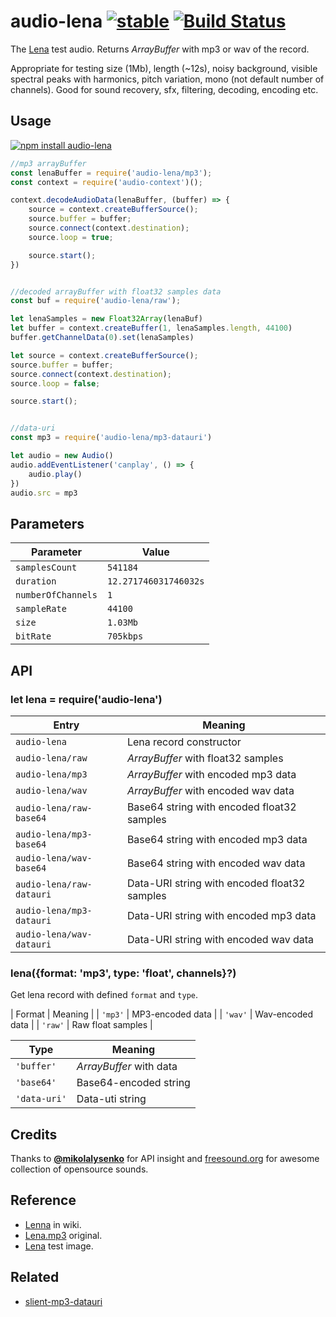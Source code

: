 # audio-lena [![stable](https://img.shields.io/badge/stability-stable-brightgreen.svg)](http://github.com/badges/stability-badges) [![Build Status](https://img.shields.io/travis/audiojs/audio-lena.svg)](https://travis-ci.org/audiojs/audio-lena)

The [Lena](https://www.freesound.org/people/heshamwhite/sounds/246148/) test audio. Returns _ArrayBuffer_ with mp3 or wav of the record.

Appropriate for testing size (1Mb), length (~12s), noisy background, visible spectral peaks with harmonics, pitch variation, mono (not default number of channels). Good for sound recovery, sfx, filtering, decoding, encoding etc.


## Usage

[![npm install audio-lena](https://nodei.co/npm/audio-lena.png?mini=true)](https://npmjs.org/package/audio-lena/)

```js
//mp3 arrayBuffer
const lenaBuffer = require('audio-lena/mp3');
const context = require('audio-context')();

context.decodeAudioData(lenaBuffer, (buffer) => {
	source = context.createBufferSource();
	source.buffer = buffer;
	source.connect(context.destination);
	source.loop = true;

	source.start();
})


//decoded arrayBuffer with float32 samples data
const buf = require('audio-lena/raw');

let lenaSamples = new Float32Array(lenaBuf)
let buffer = context.createBuffer(1, lenaSamples.length, 44100)
buffer.getChannelData(0).set(lenaSamples)

let source = context.createBufferSource();
source.buffer = buffer;
source.connect(context.destination);
source.loop = false;

source.start();


//data-uri
const mp3 = require('audio-lena/mp3-datauri')

let audio = new Audio()
audio.addEventListener('canplay', () => {
	audio.play()
})
audio.src = mp3
```

## Parameters

| Parameter | Value |
|---|---|
| `samplesCount` | `541184` |
| `duration` | `12.271746031746032s` |
| `numberOfChannels` | `1` |
| `sampleRate` | `44100` |
| `size` | `1.03Mb` |
| `bitRate` | `705kbps` |

## API

### let lena = require('audio-lena')

| Entry | Meaning |
|---|---|
| `audio-lena` | Lena record constructor |
| `audio-lena/raw` | _ArrayBuffer_ with float32 samples |
| `audio-lena/mp3` | _ArrayBuffer_ with encoded mp3 data |
| `audio-lena/wav` | _ArrayBuffer_ with encoded wav data |
| `audio-lena/raw-base64` | Base64 string with encoded float32 samples |
| `audio-lena/mp3-base64` | Base64 string with encoded mp3 data |
| `audio-lena/wav-base64` | Base64 string with encoded wav data |
| `audio-lena/raw-datauri` | Data-URI string with encoded float32 samples |
| `audio-lena/mp3-datauri` | Data-URI string with encoded mp3 data |
| `audio-lena/wav-datauri` | Data-URI string with encoded wav data |

### lena({format: 'mp3', type: 'float', channels}?)

Get lena record with defined `format` and `type`.

| Format | Meaning |
| `'mp3'` | MP3-encoded data |
| `'wav'` | Wav-encoded data |
| `'raw'` | Raw float samples |

| Type | Meaning |
|---|---|
| `'buffer'` | _ArrayBuffer_ with data |
| `'base64'` | Base64-encoded string |
| `'data-uri'` | Data-uti string |


## Credits

Thanks to **[@mikolalysenko](https://github.com/mikolalysenko)** for API insight and [freesound.org](https://www.freesound.org) for awesome collection of opensource sounds.

## Reference

* [Lenna](https://en.wikipedia.org/wiki/Lenna) in wiki.
* [Lena.mp3](https://www.freesound.org/people/heshamwhite/sounds/246148/) original.
* [Lena](https://github.com/mikolalysenko/lena) test image.

## Related

* [slient-mp3-datauri](https://github.com/Jam3/silent-mp3-datauri)
